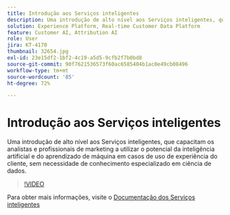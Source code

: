 ```yaml
---
title: Introdução aos Serviços inteligentes
description: Uma introdução de alto nível aos Serviços inteligentes, que capacitam os analistas e profissionais de marketing a utilizar o potencial da inteligência artificial e do aprendizado de máquina em casos de uso de experiência do cliente, sem necessidade de conhecimento especializado em ciência de dados.
solution: Experience Platform, Real-time Customer Data Platform
feature: Customer AI, Attribution AI
role: User
jira: KT-4170
thumbnail: 32654.jpg
exl-id: 23e15df2-1bf2-4c19-a5d5-9cfb2f7b0bd8
source-git-commit: 90f7621536573f60ac6585404b1ac0e49cb08496
workflow-type: tm+mt
source-wordcount: '85'
ht-degree: 72%

---
```


# Introdução aos Serviços inteligentes

Uma introdução de alto nível aos Serviços inteligentes, que capacitam os analistas e profissionais de marketing a utilizar o potencial da inteligência artificial e do aprendizado de máquina em casos de uso de experiência do cliente, sem necessidade de conhecimento especializado em ciência de dados.

>[!VIDEO](https://video.tv.adobe.com/v/32654?quality=12&learn=on)

Para obter mais informações, visite o [Documentação dos Serviços inteligentes](https://experienceleague.adobe.com/docs/experience-platform/intelligent-services/home.html)
